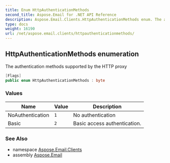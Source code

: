 ```yaml
---
title: Enum HttpAuthenticationMethods
second_title: Aspose.Email for .NET API Reference
description: Aspose.Email.Clients.HttpAuthenticationMethods enum. The authentication methods supported by the HTTP proxy
type: docs
weight: 16190
url: /net/aspose.email.clients/httpauthenticationmethods/
---
```

## HttpAuthenticationMethods enumeration

The authentication methods supported by the HTTP proxy

```csharp
[Flags]
public enum HttpAuthenticationMethods : byte
```

### Values

| Name | Value | Description |
| --- | --- | --- |
| NoAuthentication | `1` | No authentication |
| Basic | `2` | Basic access authentication. |

### See Also

* namespace [Aspose.Email.Clients](../../aspose.email.clients/)
* assembly [Aspose.Email](../../)


